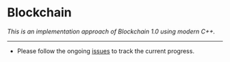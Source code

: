 # Blockchain
_This is an implementation approach of Blockchain 1.0 using modern C++._

<hr>

- Please follow the ongoing [issues](https://github.com/georgiosmatzarapis/blockchain/issues) to track the current progress.